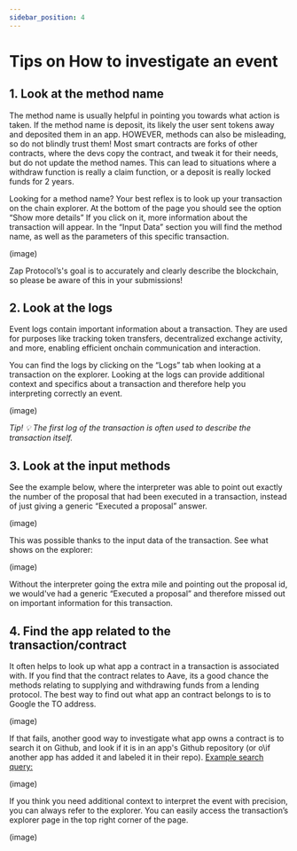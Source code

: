 ```yaml
---
sidebar_position: 4
---
```


# Tips on How to investigate an event

## 1. Look at the method name

The method name is usually helpful in pointing you towards what action is taken. If the method name is deposit, its likely the user sent tokens away and deposited them in an app. HOWEVER, methods can also be misleading, so do not blindly trust them! Most smart contracts are forks of other contracts, where the devs copy the contract, and tweak it for their needs, but do not update the method names. This can lead to situations where a withdraw function is really a claim function, or a deposit is really locked funds for 2 years.

Looking for a method name? Your best reflex is to look up your transaction on the chain explorer. At the bottom of the page you should see the option “Show more details” If you click on it, more information about the transaction will appear. In the “Input Data” section you will find the method name, as well as the parameters of this specific transaction. 

(image) 

Zap Protocol’s's goal is to accurately and clearly describe the blockchain, so please be aware of this in your submissions!

## 2. Look at the logs

Event logs contain important information about a transaction. They are used for purposes like tracking token transfers, decentralized exchange activity, and more, enabling efficient onchain communication and interaction. 

You can find the logs by clicking on the “Logs” tab when looking at a transaction on the explorer. Looking at the logs can provide additional context and specifics about a transaction and therefore help you interpreting correctly an event. 

(image)

*Tip! 💡 The first log of the transaction is often used to describe the transaction itself.* 

## 3. Look at the input methods

See the example below, where the interpreter was able to point out exactly the number of the proposal that had been executed in a transaction, instead of just giving a generic “Executed a proposal” answer.  

(image)

This was possible thanks to the input data of the transaction. See what shows on the explorer: 

(image)

Without the interpreter going the extra mile and pointing out the proposal id, we would've had a generic “Executed a proposal” and therefore missed out on important information for this transaction. 

## 4. Find the app related to the transaction/contract

It often helps to look up what app a contract in a transaction is associated with. If you find that the contract relates to Aave, its a good chance the methods relating to supplying and withdrawing funds from a lending protocol. The best way to find out what app an contract belongs to is to Google the TO address.

(image)

If that fails, another good way to investigate what app owns a contract is to search it on Github, and look if it is in an app's Github repository (or o\if another app has added it and labeled it in their repo). [Example search query:](https://github.com/search?q=0x6774Bcbd5ceCeF1336b5300fb5186a12DDD8b367&type=code)

(image)

If you think you need additional context to interpret the event with precision, you can always refer to the explorer. You can easily access the transaction’s explorer page in the top right corner of the page. 

(image)
